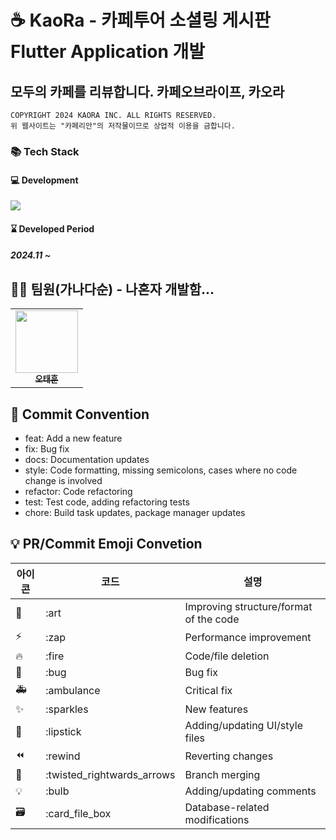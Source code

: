 # ☕ KaoRa - 카페투어 소셜링 게시판 Flutter Application 개발
## 모두의 카페를 리뷰합니다. 카페오브라이프, 카오라
```
COPYRIGHT 2024 KAORA INC. ALL RIGHTS RESERVED.
위 웹사이트는 "카페리안"의 저작물이므로 상업적 이용을 금합니다.
```

### 📚 Tech Stack
#### 💻 Development
<img src="https://skillicons.dev/icons?i=java,spring,mysql,html,css,js,docker,grafana,prometheus& perline="/>

#### ⌛ Developed Period
##### 2024.11 ~

## 🧑‍🦲 팀원(가나다순) - 나혼자 개발함...

<table>
  <tbody>
    <tr>
      <td align="center"><a href="https://github.com/sendjin5"><img src="https://github.com/ECO-TVY/.github/assets/104690434/69313dae-3288-47d1-aec3-f5314eb32fa3" width="100px;" alt=""/><br /><sub><b>오태훈</b></sub></a><br /></td>
    </tr>
  </tbody>
</table>

## 🎯 Commit Convention

- feat: Add a new feature
- fix: Bug fix
- docs: Documentation updates
- style: Code formatting, missing semicolons, cases where no code change is involved
- refactor: Code refactoring
- test: Test code, adding refactoring tests
- chore: Build task updates, package manager updates

## 💡 PR/Commit Emoji Convetion

| 아이콘 | 코드                       | 설명                     |
| ------ | -------------------------- | ------------------------ |
| 🎨     | :art                       | Improving structure/format of the code   |
| ⚡️    | :zap                       | Performance improvement               |
| 🔥     | :fire                      | 	Code/file deletion          |
| 🐛     | :bug                       | Bug fix             |
| 🚑     | :ambulance                 | Critical fix|
| ✨     | :sparkles                  | New features               |
| 💄     | :lipstick                  | Adding/updating UI/style files |
| ⏪     | :rewind                    | Reverting changes     |
| 🔀     | :twisted_rightwards_arrows | Branch merging            |
| 💡     | :bulb                      | Adding/updating comments         |
| 🗃      | :card_file_box             | Database-related modifications   |

